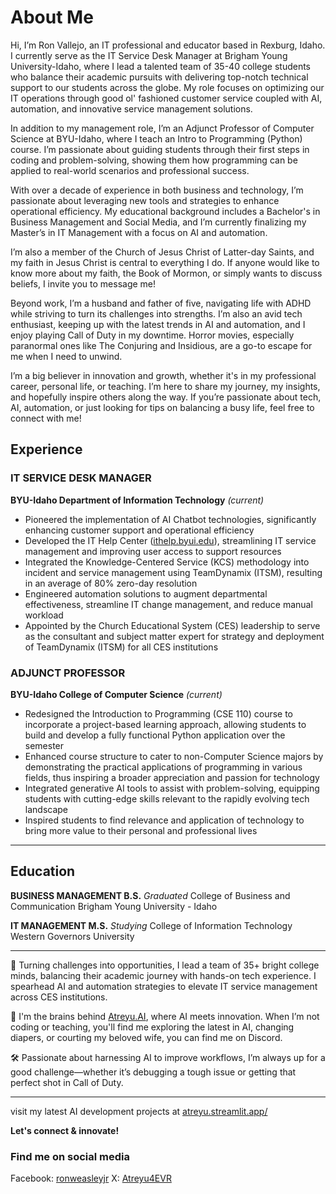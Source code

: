 # About Me

Hi, I’m Ron Vallejo, an IT professional and educator based in Rexburg, Idaho. I currently serve as the IT Service Desk Manager at Brigham Young University-Idaho, where I lead a talented team of 35-40 college students who balance their academic pursuits with delivering top-notch technical support to our students across the globe. My role focuses on optimizing our IT operations through good ol' fashioned customer service coupled with AI, automation, and innovative service management solutions.

In addition to my management role, I’m an Adjunct Professor of Computer Science at BYU-Idaho, where I teach an Intro to Programming (Python) course. I’m passionate about guiding students through their first steps in coding and problem-solving, showing them how programming can be applied to real-world scenarios and professional success.

With over a decade of experience in both business and technology, I’m passionate about leveraging new tools and strategies to enhance operational efficiency. My educational background includes a Bachelor's in Business Management and Social Media, and I’m currently finalizing my Master’s in IT Management with a focus on AI and automation.

I’m also a member of the Church of Jesus Christ of Latter-day Saints, and my faith in Jesus Christ is central to everything I do. If anyone would like to know more about my faith, the Book of Mormon, or simply wants to discuss beliefs, I invite you to message me!

Beyond work, I’m a husband and father of five, navigating life with ADHD while striving to turn its challenges into strengths. I’m also an avid tech enthusiast, keeping up with the latest trends in AI and automation, and I enjoy playing Call of Duty in my downtime. Horror movies, especially paranormal ones like The Conjuring and Insidious, are a go-to escape for me when I need to unwind.

I’m a big believer in innovation and growth, whether it's in my professional career, personal life, or teaching. I’m here to share my journey, my insights, and hopefully inspire others along the way. If you’re passionate about tech, AI, automation, or just looking for tips on balancing a busy life, feel free to connect with me!

## Experience

### IT SERVICE DESK MANAGER
**BYU-Idaho Department of Information Technology** *(current)*
- Pioneered the implementation of AI Chatbot technologies, significantly enhancing customer support and operational efficiency
- Developed the IT Help Center ([ithelp.byui.edu](https://ithelp.byui.edu)), streamlining IT service management and improving user access to support resources
- Integrated the Knowledge-Centered Service (KCS) methodology into incident and service management using TeamDynamix (ITSM), resulting in an average of 80% zero-day resolution
- Engineered automation solutions to augment departmental effectiveness, streamline IT change management, and reduce manual workload
- Appointed by the Church Educational System (CES) leadership to serve as the consultant and subject matter expert for strategy and deployment of TeamDynamix (ITSM) for all CES institutions

### ADJUNCT PROFESSOR
**BYU-Idaho College of Computer Science** *(current)*
- Redesigned the Introduction to Programming (CSE 110) course to incorporate a project-based learning approach, allowing students to build and develop a fully functional Python application over the semester
- Enhanced course structure to cater to non-Computer Science majors by demonstrating the practical applications of programming in various fields, thus inspiring a broader appreciation and passion for technology
- Integrated generative AI tools to assist with problem-solving, equipping students with cutting-edge skills relevant to the rapidly evolving tech landscape
- Inspired students to find relevance and application of technology to bring more value to their personal and professional lives

---

## Education

**BUSINESS MANAGEMENT B.S.** *Graduated*
College of Business and Communication
Brigham Young University - Idaho

**IT MANAGEMENT M.S.** *Studying*
College of Information Technology
Western Governors University

---

🌟 Turning challenges into opportunities, I lead a team of 35+ bright college minds, balancing their academic journey with hands-on tech experience. I spearhead AI and automation strategies to elevate IT service management across CES institutions.

🚀 I'm the brains behind [Atreyu.AI](https://atreyu.streamlit.app/), where AI meets innovation. When I’m not coding or teaching, you'll find me exploring the latest in AI, changing diapers, or courting my beloved wife, you can find me on Discord.

🛠️ Passionate about harnessing AI to improve workflows, I’m always up for a good challenge—whether it’s debugging a tough issue or getting that perfect shot in Call of Duty.

---

visit my latest AI development projects at [atreyu.streamlit.app/](https://atreyu.streamlit.app/)

**Let's connect & innovate!**

### Find me on social media
Facebook: [ronweasleyjr](https://www.facebook.com/ronweasleyjr/)
X: [Atreyu4EVR](https://x.com/Atreyu4EVR)

<!---
ronvallejo/ronvallejo is a ✨ special ✨ repository because its `README.md` (this file) appears on your GitHub profile.
You can click the Preview link to take a look at your changes.
--->
